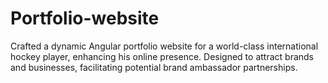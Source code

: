 # Portfolio-website
Crafted a dynamic Angular portfolio website for a world-class international hockey player, enhancing his online presence. Designed to attract brands and businesses, facilitating potential brand ambassador partnerships.
